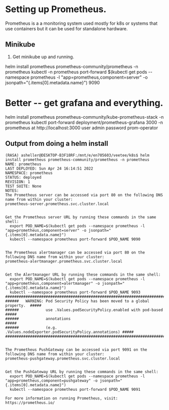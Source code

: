 # Setting up Prometheus.

Prometheus is a a monitoring system used mostly for k8s or systems that use containers but it can be used for standalone hardware.

## Minikube

1. Get minikube up and running.  

helm install prometheus prometheus-community/prometheus -n prometheus
kubectl -n prometheus port-forward $(kubectl get pods --namespace prometheus -l "app=prometheus,component=server" -o jsonpath="{.items[0].metadata.name}") 9090

# Better -- get grafana and everything.
helm install prometheus prometheus-community/kube-prometheus-stack -n prometheus 
kubectl port-forward deployment/prometheus-grafana 3000 -n prometheus
at http://localhost:3000
user admin
password prom-operator

## Output from doing a helm install
```
(RASA) asheller@DESKTOP-B3F18RF:/mnt/e/en705603/veetee/k8s$ helm install prometheus prometheus-community/prometheus -n prometheus
NAME: prometheus
LAST DEPLOYED: Sun Apr 24 16:14:51 2022
NAMESPACE: prometheus
STATUS: deployed
REVISION: 1
TEST SUITE: None
NOTES:
The Prometheus server can be accessed via port 80 on the following DNS name from within your cluster:
prometheus-server.prometheus.svc.cluster.local


Get the Prometheus server URL by running these commands in the same shell:
  export POD_NAME=$(kubectl get pods --namespace prometheus -l "app=prometheus,component=server" -o jsonpath="{.items[0].metadata.name}")
  kubectl --namespace prometheus port-forward $POD_NAME 9090


The Prometheus alertmanager can be accessed via port 80 on the following DNS name from within your cluster:
prometheus-alertmanager.prometheus.svc.cluster.local


Get the Alertmanager URL by running these commands in the same shell:
  export POD_NAME=$(kubectl get pods --namespace prometheus -l "app=prometheus,component=alertmanager" -o jsonpath="{.items[0].metadata.name}")
  kubectl --namespace prometheus port-forward $POD_NAME 9093
#################################################################################
######   WARNING: Pod Security Policy has been moved to a global property.  #####
######            use .Values.podSecurityPolicy.enabled with pod-based      #####
######            annotations                                               #####
######            (e.g. .Values.nodeExporter.podSecurityPolicy.annotations) #####
#################################################################################


The Prometheus PushGateway can be accessed via port 9091 on the following DNS name from within your cluster:
prometheus-pushgateway.prometheus.svc.cluster.local


Get the PushGateway URL by running these commands in the same shell:
  export POD_NAME=$(kubectl get pods --namespace prometheus -l "app=prometheus,component=pushgateway" -o jsonpath="{.items[0].metadata.name}")
  kubectl --namespace prometheus port-forward $POD_NAME 9091

For more information on running Prometheus, visit:
https://prometheus.io/
```